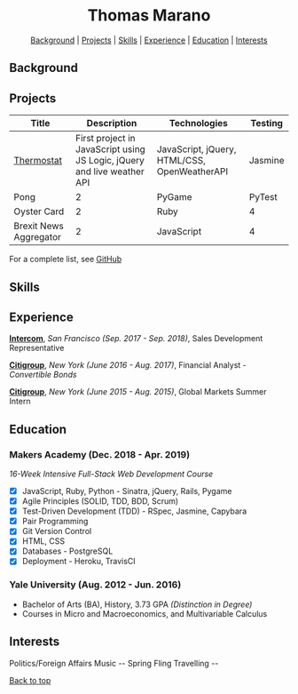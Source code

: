 <a name='user-content-top'></a><h1 align='center'> Thomas Marano </h1>

<div align='center'>

[Background](#background) | [Projects](#projects) | [Skills](#skills) | [Experience](#experience) | [Education](#education) | [Interests](#interests)

</div>

## Background


## Projects

Title | Description | Technologies | Testing
--- | --- | --- | ---
[Thermostat](https://github.com/thomasmarano/thermostatJS) | First project in JavaScript using JS Logic, jQuery and live weather API | JavaScript, jQuery, HTML/CSS, OpenWeatherAPI | Jasmine |
Pong | 2 | PyGame | PyTest
Oyster Card | 2 | Ruby | 4
Brexit News Aggregator | 2 | JavaScript | 4

For a complete list, see [GitHub](https://github.com/thomasmarano)

## Skills

<!-- Willingness to learn

Curiosity

Problem Solving

Relationship Management

Fast-learner

Critical thinking

Logical thinker -->

## Experience

**[Intercom](https://www.intercom.com)**, *San Francisco (Sep. 2017 - Sep. 2018)*, Sales Development Representative

**[Citigroup](https://www.citigroup.com/citi)**, *New York (June 2016 - Aug. 2017)*, Financial Analyst - *Convertible Bonds*

**[Citigroup](https://www.citigroup.com/citi)**, *New York (June 2015 - Aug. 2015)*, Global Markets Summer Intern


## Education

### Makers Academy (Dec. 2018 - Apr. 2019)

*16-Week Intensive Full-Stack Web Development Course*

- [x] JavaScript, Ruby, Python - Sinatra, jQuery, Rails, Pygame
- [x] Agile Principles (SOLID, TDD, BDD, Scrum)
- [x] Test-Driven Development (TDD) - RSpec, Jasmine, Capybara
- [x] Pair Programming
- [x] Git Version Control
- [x] HTML, CSS
- [x] Databases - PostgreSQL
- [x] Deployment - Heroku, TravisCI

### Yale University (Aug. 2012 - Jun. 2016)

+ Bachelor of Arts (BA), History, 3.73 GPA *(Distinction in Degree)*
+ Courses in Micro and Macroeconomics, and Multivariable Calculus

## Interests

Politics/Foreign Affairs
Music -- Spring Fling
Travelling --


[Back to top](#user-content-top)
